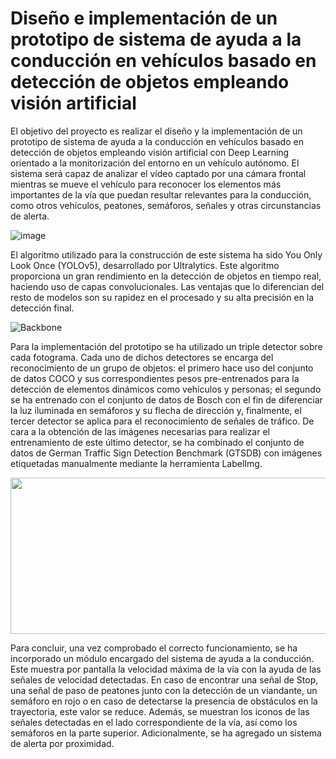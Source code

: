 # Diseño e implementación de un prototipo de sistema de ayuda a la conducción en vehículos basado en detección de objetos empleando visión artificial


El objetivo del proyecto es realizar el diseño y la implementación de un prototipo de sistema de ayuda a la conducción en vehículos basado en detección de objetos empleando visión artificial con Deep Learning orientado a la monitorización del entorno en un vehículo autónomo. El sistema será capaz de analizar el vídeo captado por una cámara frontal mientras se mueve el vehículo para reconocer los elementos más importantes de la vía que puedan resultar relevantes para la conducción, como otros vehículos, peatones, semáforos, señales y otras circunstancias de alerta.

![image](https://user-images.githubusercontent.com/54302649/133695967-b8c64be0-2580-4afd-9062-b56683dbbc95.png)


El algoritmo utilizado para la construcción de este sistema ha sido You Only Look Once (YOLOv5), desarrollado por Ultralytics. Este algoritmo proporciona un gran rendimiento en la detección de objetos en tiempo real, haciendo uso de capas convolucionales. Las ventajas que lo diferencian del resto de modelos son su rapidez en el procesado y su alta precisión en la detección final.

![Backbone](https://user-images.githubusercontent.com/54302649/133696566-7be1ec55-f9f9-4d8a-a436-9b88c22404df.png)


Para la implementación del prototipo se ha utilizado un triple detector sobre cada fotograma. Cada uno de dichos detectores se encarga del reconocimiento de un grupo de objetos: el primero hace uso del conjunto de datos COCO y sus correspondientes pesos pre-entrenados para la detección de elementos dinámicos como vehículos y personas; el
segundo se ha entrenado con el conjunto de datos de Bosch con el fin de diferenciar la luz iluminada en semáforos y su flecha de dirección y, finalmente, el tercer detector se aplica para el reconocimiento de señales de tráfico. De cara a la obtención de las imágenes necesarias para realizar el entrenamiento de este último detector, se ha combinado el conjunto de datos de German Traffic Sign Detection Benchmark (GTSDB) con imágenes etiquetadas manualmente mediante la herramienta LabelImg.

<img src="https://user-images.githubusercontent.com/54302649/133697928-c93a8b7b-a412-45c9-89e8-edcada5a4049.png" width="800" height="250">


Para concluir, una vez comprobado el correcto funcionamiento, se ha incorporado un módulo encargado del sistema de ayuda a la conducción. Este muestra por pantalla la
velocidad máxima de la vía con la ayuda de las señales de velocidad detectadas. En caso de encontrar una señal de Stop, una señal de paso de peatones junto con la detección de un viandante, un semáforo en rojo o en caso de detectarse la presencia de obstáculos en la trayectoria, este valor se reduce. Además, se muestran los iconos de las señales detectadas en el lado correspondiente de la vía, así como los semáforos en la parte superior. Adicionalmente, se ha agregado un sistema de alerta por proximidad.
